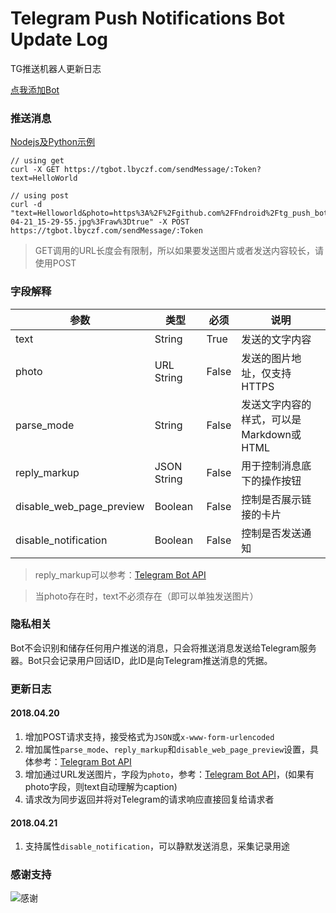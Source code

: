 # Telegram Push Notifications Bot Update Log
TG推送机器人更新日志

[点我添加Bot](https://t.me/notificationme_bot) 

### 推送消息


[Nodejs及Python示例](https://github.com/Fndroid/tg_push_bot/tree/master/examples)

```
// using get
curl -X GET https://tgbot.lbyczf.com/sendMessage/:Token?text=HelloWorld

// using post
curl -d "text=Helloworld&photo=https%3A%2F%2Fgithub.com%2FFndroid%2Ftg_push_bot%2Fblob%2Fmaster%2Fimgs%2Fphoto_2018-04-21_15-29-55.jpg%3Fraw%3Dtrue" -X POST https://tgbot.lbyczf.com/sendMessage/:Token
```


> GET调用的URL长度会有限制，所以如果要发送图片或者发送内容较长，请使用POST

### 字段解释

参数|类型|必须|说明
-|-|-|-
text|String|True|发送的文字内容
photo|URL String|False|发送的图片地址，仅支持HTTPS
parse_mode|String|False|发送文字内容的样式，可以是Markdown或HTML
reply_markup|JSON String|False|用于控制消息底下的操作按钮
disable_web_page_preview|Boolean|False|控制是否展示链接的卡片
disable_notification|Boolean|False|控制是否发送通知

> reply_markup可以参考：[Telegram Bot API](https://core.telegram.org/bots/api#sendmessage)

> 当photo存在时，text不必须存在（即可以单独发送图片）

### 隐私相关

Bot不会识别和储存任何用户推送的消息，只会将推送消息发送给Telegram服务器。Bot只会记录用户回话ID，此ID是向Telegram推送消息的凭据。

### 更新日志

#### 2018.04.20

1. 增加POST请求支持，接受格式为``JSON``或``x-www-form-urlencoded``
2. 增加属性``parse_mode``、``reply_markup``和``disable_web_page_preview``设置，具体参考：[Telegram Bot API](https://core.telegram.org/bots/api#sendmessage)
3. 增加通过URL发送图片，字段为``photo``，参考：[Telegram Bot API](https://core.telegram.org/bots/api#sendphoto)，(如果有photo字段，则text自动理解为caption)
4. 请求改为同步返回并将对Telegram的请求响应直接回复给请求者

#### 2018.04.21

1. 支持属性``disable_notification``，可以静默发送消息，采集记录用途

### 感谢支持
![感谢](https://raw.githubusercontent.com/Fndroid/jsbox_script/master/imgs/thankyou.jpg)
